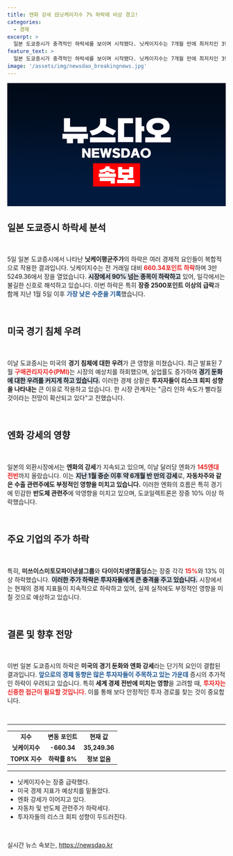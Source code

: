 ```yaml
---
title: 엔화 강세 日닛케이지수 7% 하락에 비상 경고!
categories:
  - 경제
excerpt: >
  일본 도쿄증시가 충격적인 하락세를 보이며 시작됐다. 닛케이지수는 7개월 만에 최저치인 3만3000선으로 급락, 경기 침체 우려가 커지고 있다. 외환시장에서도 엔화 강세가 이어지며 투자자들이 리스크 회피에 나섰다. 클릭하여 자세한 내용을 확인하세요!
feature_text: >
  일본 도쿄증시가 충격적인 하락세를 보이며 시작됐다. 닛케이지수는 7개월 만에 최저치인 3만3000선으로 급락, 경기 침체 우려가 커지고 있다. 외환시장에서도 엔화 강세가 이어지며 투자자들이 리스크 회피에 나섰다. 클릭하여 자세한 내용을 확인하세요!
image: '/assets/img/newsdao_breakingnews.jpg'
---
```


<p><img src="/assets/img/newsdao_breakingnews.jpg" alt="flaretime 속보" /></p>

<h2 data-ke-size="size26">일본 도쿄증시 하락세 분석</h2>

<p data-ke-size="size16">&nbsp;</p>

<p data-ke-size="size16">5일 일본 도쿄증시에서 나타난 <b>닛케이평균주가</b>의 하락은 여러 경제적 요인들이 복합적으로 작용한 결과입니다. 닛케이지수는 전 거래일 대비 <b><span style="color: #ee2323;">660.34포인트 하락</span></b>하며 3만5249.36에서 장을 열었습니다. <b><span style="background-color: #21538527;">시장에서 90% 넘는 종목이 하락하고</span></b> 있어, 일각에서는 불길한 신호로 해석하고 있습니다. 이번 하락은 특히 <b>장중 2500포인트 이상의 급락</b>과 함께 지난 1월 5일 이후 <b><span style="color: #1a5490;">가장 낮은 수준을 기록</span></b>했습니다.</p>

<p data-ke-size="size16">&nbsp;</p>

<h2 data-ke-size="size26">미국 경기 침체 우려</h2>

<p data-ke-size="size16">&nbsp;</p>

<p data-ke-size="size16">이날 도쿄증시는 미국의 <b>경기 침체에 대한 우려</b>가 큰 영향을 미쳤습니다. 최근 발표된 7월 <b><span style="color: #ee2323;">구매관리자지수(PMI)</span></b>는 시장의 예상치를 하회했으며, 실업률도 증가하여 <b><span style="background-color: #21538527;">경기 둔화에 대한 우려를 커지게 하고 있습니다.</span></b> 이러한 경제 상황은 <b>투자자들이 리스크 회피 성향을 나타내는</b> 큰 이유로 작용하고 있습니다. 한 시장 관계자는 "금리 인하 속도가 빨라질 것이라는 전망이 확산되고 있다"고 전했습니다.</p>

<p data-ke-size="size16">&nbsp;</p>

<h2 data-ke-size="size26">엔화 강세의 영향</h2>

<p data-ke-size="size16">&nbsp;</p>

<p data-ke-size="size16">일본의 외환시장에서는 <b>엔화의 강세</b>가 지속되고 있으며, 이날 달러당 엔화가 <b><span style="color: #ee2323;">145엔대 전반</span></b>까지 올랐습니다. 이는 <b><span style="background-color: #21538527;">지난 1월 중순 이후 약 6개월 반 만의 강세</span></b>로, <b>자동차주와 같은 수출 관련주에도 부정적인 영향을 미치고 있습니다.</b> 이러한 엔화의 흐름은 특히 경기에 민감한 <b>반도체 관련주</b>에 악영향을 미치고 있으며, 도쿄일렉트론은 장중 10% 이상 하락했습니다.</p>

<p data-ke-size="size16">&nbsp;</p>

<h2 data-ke-size="size26">주요 기업의 주가 하락</h2>

<p data-ke-size="size16">&nbsp;</p>

<p data-ke-size="size16">특히, <b>미쓰이스미토모파이낸셜그룹</b>와 <b>다이이치생명홀딩스</b>는 장중 각각 <b><span style="color: #ee2323;">15%</b></span>와 13% 이상 하락했습니다. <b><span style="background-color: #21538527;">이러한 주가 하락은 투자자들에게 큰 충격을 주고 있습니다.</span></b> 시장에서는 현재의 경제 지표들이 지속적으로 하락하고 있어, 실제 실적에도 부정적인 영향을 미칠 것으로 예상하고 있습니다.</p>

<p data-ke-size="size16">&nbsp;</p>

<h2 data-ke-size="size26">결론 및 향후 전망</h2>

<p data-ke-size="size16">&nbsp;</p>

<p data-ke-size="size16">이번 일본 도쿄증시의 하락은 <b>미국의 경기 둔화와 엔화 강세</b>라는 단기적 요인이 결합된 결과입니다. <b><span style="color: #1a5490;">앞으로의 경제 동향은 많은 투자자들이 주목하고 있는 가운데</span></b> 증시의 추가적인 하락이 우려되고 있습니다. 특히 <b>세계 경제 전반에 미치는 영향</b>을 고려할 때, <b><span style="color: #ee2323;">투자자는 신중한 접근이 필요할 것입니다.</span></b> 이를 통해 보다 안정적인 투자 경로를 찾는 것이 중요합니다.</p>

<p data-ke-size="size16">&nbsp;</p>

<hr>

<table style="border-collapse:collapse; width:100%;">
    <tr style="height: 17px;">
        <td style="text-align: center; height: 17px;"><b>지수</b></td>
        <td style="text-align: center; height: 17px;"><b>변동 포인트</b></td>
        <td style="text-align: center; height: 17px;"><b>현재 값</b></td>
    </tr>
    <tr style="height: 17px;">
        <td style="text-align: center; height: 17px;"><b>닛케이지수</b></td>
        <td style="text-align: center; height: 17px;"><b>-660.34</b></td>
        <td style="text-align: center; height: 17px;"><b>35,249.36</b></td>
    </tr>
    <tr style="height: 17px;">
        <td style="text-align: center; height: 17px;"><b>TOPIX 지수</b></td>
        <td style="text-align: center; height: 17px;"><b>하락률 8%</b></td>
        <td style="text-align: center; height: 17px;"><b>정보 없음</b></td>
    </tr>
</table>

<hr>

<ul>
    <li>닛케이지수는 장중 급락했다.</li>
    <li>미국 경제 지표가 예상치를 밑돌았다.</li>
    <li>엔화 강세가 이어지고 있다.</li>
    <li>자동차 및 반도체 관련주가 하락세다.</li>
    <li>투자자들의 리스크 회피 성향이 두드러진다.</li>
</ul>

<p data-ke-size="size16">&nbsp;</p>
실시간 뉴스 속보는, <a href="https://newsdao.kr" rel="dofollow">https://newsdao.kr</a>


